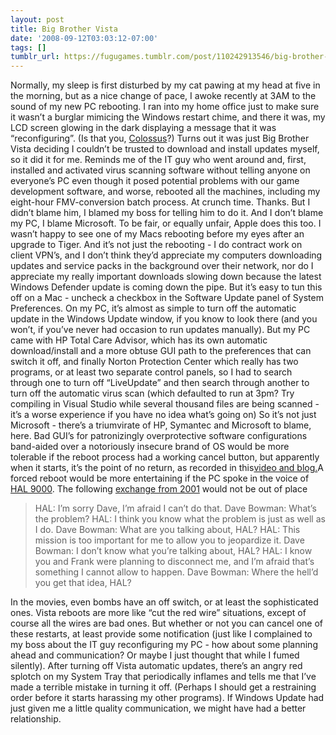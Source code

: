 ```yaml
---
layout: post
title: Big Brother Vista
date: '2008-09-12T03:03:12-07:00'
tags: []
tumblr_url: https://fugugames.tumblr.com/post/110242913546/big-brother-vista
---
```

Normally, my sleep is first disturbed by my cat pawing at my head at five in the morning, but as a nice change of pace, I awoke recently at 3AM to the sound of my new PC rebooting. I ran into my home office just to make sure it wasn’t a burglar mimicing the Windows restart chime, and there it was, my LCD screen glowing in the dark displaying a message that it was “reconfiguring”. (Is that you, [Colossus](http://www.imdb.com/title/tt0064177/)?) Turns out it was just Big Brother Vista deciding I couldn’t be trusted to download and install updates myself, so it did it for me. Reminds me of the IT guy who went around and, first, installed and activated virus scanning software without telling anyone on everyone’s PC even though it posed potential problems with our game development software, and worse, rebooted all the machines, including my eight-hour FMV-conversion batch process. At crunch time. Thanks. But I didn’t blame him, I blamed my boss for telling him to do it. And I don’t blame my PC, I blame Microsoft. To be fair, or equally unfair, Apple does this too. I wasn’t happy to see one of my Macs rebooting before my eyes after an upgrade to Tiger. And it’s not just the rebooting - I do contract work on client VPN’s, and I don’t think they’d appreciate my computers downloading updates and service packs in the background over their network, nor do I appreciate my really important downloads slowing down because the latest Windows Defender update is coming down the pipe. But it’s easy to tun this off on a Mac - uncheck a checkbox in the Software Update panel of System Preferences. On my PC, it’s almost as simple to turn off the automatic update in the Windows Update window, if you know to look there (and you won’t, if you’ve never had occasion to run updates manually). But my PC came with HP Total Care Advisor, which has its own automatic download/install and a more obtuse GUI path to the preferences that can switch it off, and finally Norton Protection Center which really has two programs, or at least two separate control panels, so I had to search through one to turn off “LiveUpdate” and then search through another to turn off the automatic virus scan (which defaulted to run at 3pm? Try compiling in Visual Studio while several thousand files are being scanned - it’s a worse experience if you have no idea what’s going on) So it’s not just Microsoft - there’s a triumvirate of HP, Symantec and Microsoft to blame, here. Bad GUI’s for patronizingly overprotective software configurations band-aided over a notoriously insecure brand of OS would be more tolerable if the reboot process had a working cancel button, but apparently when it starts, it’s the point of no return, as recorded in this[video and blog.](http://blogs.zdnet.com/Berlind/?p=698)A forced reboot would be more entertaining if the PC spoke in the voice of [HAL 9000](http://en.wikipedia.org/wiki/HAL_9000). The following [exchange from 2001](http://www.imdb.com/title/tt0062622/quotes) would not be out of place

> HAL: I’m sorry Dave, I’m afraid I can’t do that. Dave Bowman: What’s the problem? HAL: I think you know what the problem is just as well as I do. Dave Bowman: What are you talking about, HAL? HAL: This mission is too important for me to allow you to jeopardize it. Dave Bowman: I don’t know what you’re talking about, HAL? HAL: I know you and Frank were planning to disconnect me, and I’m afraid that’s something I cannot allow to happen. Dave Bowman: Where the hell’d you get that idea, HAL?

In the movies, even bombs have an off switch, or at least the sophisticated ones. Vista reboots are more like “cut the red wire” situations, except of course all the wires are bad ones. But whether or not you can cancel one of these restarts, at least provide some notification (just like I complained to my boss about the IT guy reconfiguring my PC - how about some planning ahead and communication? Or maybe I just thought that while I fumed silently). After turning off Vista automatic updates, there’s an angry red splotch on my System Tray that periodically inflames and tells me that I’ve made a terrible mistake in turning it off. (Perhaps I should get a restraining order before it starts harassing my other programs). If Windows Update had just given me a little quality communication, we might have had a better relationship.
